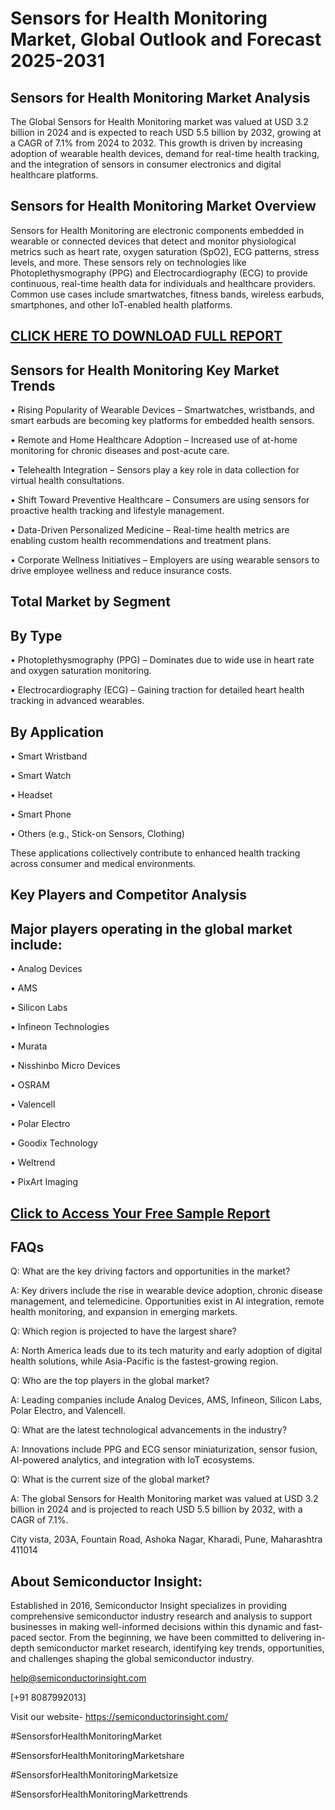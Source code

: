 Sensors for Health Monitoring Market, Global Outlook and Forecast 2025-2031
=
Sensors for Health Monitoring Market Analysis
-
The Global Sensors for Health Monitoring market was valued at USD 3.2 billion in 2024 and is expected to reach USD 5.5 billion by 2032, growing at a CAGR of 7.1% from 2024 to 2032. This growth is driven by increasing adoption of wearable health devices, demand for real-time health tracking, and the integration of sensors in consumer electronics and digital healthcare platforms.

Sensors for Health Monitoring Market Overview
-
Sensors for Health Monitoring are electronic components embedded in wearable or connected devices that detect and monitor physiological metrics such as heart rate, oxygen saturation (SpO2), ECG patterns, stress levels, and more. These sensors rely on technologies like Photoplethysmography (PPG) and Electrocardiography (ECG) to provide continuous, real-time health data for individuals and healthcare providers. Common use cases include smartwatches, fitness bands, wireless earbuds, smartphones, and other IoT-enabled health platforms.

[CLICK HERE TO DOWNLOAD FULL REPORT](https://semiconductorinsight.com/report/sensors-for-health-monitoring-market/)
-
Sensors for Health Monitoring Key Market Trends
-
•	Rising Popularity of Wearable Devices – Smartwatches, wristbands, and smart earbuds are becoming key platforms for embedded health sensors.

•	Remote and Home Healthcare Adoption – Increased use of at-home monitoring for chronic diseases and post-acute care.

•	Telehealth Integration – Sensors play a key role in data collection for virtual health consultations.

•	Shift Toward Preventive Healthcare – Consumers are using sensors for proactive health tracking and lifestyle management.

•	Data-Driven Personalized Medicine – Real-time health metrics are enabling custom health recommendations and treatment plans.

•	Corporate Wellness Initiatives – Employers are using wearable sensors to drive employee wellness and reduce insurance costs.

Total Market by Segment
-
By Type
-
•	Photoplethysmography (PPG) – Dominates due to wide use in heart rate and oxygen saturation monitoring.

•	Electrocardiography (ECG) – Gaining traction for detailed heart health tracking in advanced wearables.

By Application
-
•	Smart Wristband

•	Smart Watch

•	Headset

•	Smart Phone

•	Others (e.g., Stick-on Sensors, Clothing)

These applications collectively contribute to enhanced health tracking across consumer and medical environments.

Key Players and Competitor Analysis
-
Major players operating in the global market include:
-
•	Analog Devices

•	AMS

•	Silicon Labs

•	Infineon Technologies

•	Murata

•	Nisshinbo Micro Devices

•	OSRAM

•	Valencell

•	Polar Electro

•	Goodix Technology

•	Weltrend

•	PixArt Imaging

[Click to Access Your Free Sample Report](https://semiconductorinsight.com/report/sensors-for-health-monitoring-market/)
-
FAQs
-
Q: What are the key driving factors and opportunities in the market?

A: Key drivers include the rise in wearable device adoption, chronic disease management, and telemedicine. Opportunities exist in AI integration, remote health monitoring, and expansion in emerging markets.

Q: Which region is projected to have the largest share?

A: North America leads due to its tech maturity and early adoption of digital health solutions, while Asia-Pacific is the fastest-growing region.

Q: Who are the top players in the global market?

A: Leading companies include Analog Devices, AMS, Infineon, Silicon Labs, Polar Electro, and Valencell.

Q: What are the latest technological advancements in the industry?

A: Innovations include PPG and ECG sensor miniaturization, sensor fusion, AI-powered analytics, and integration with IoT ecosystems.

Q: What is the current size of the global market?

A: The global Sensors for Health Monitoring market was valued at USD 3.2 billion in 2024 and is projected to reach USD 5.5 billion by 2032, with a CAGR of 7.1%.

City vista, 203A, Fountain Road, Ashoka Nagar, Kharadi, Pune, Maharashtra 411014

About Semiconductor Insight:
-
Established in 2016, Semiconductor Insight specializes in providing comprehensive semiconductor industry research and analysis to support businesses in making well-informed decisions within this dynamic and fast-paced sector. From the beginning, we have been committed to delivering in-depth semiconductor market research, identifying key trends, opportunities, and challenges shaping the global semiconductor industry.

help@semiconductorinsight.com 

[+91 8087992013] 

Visit our website- https://semiconductorinsight.com/ 

#SensorsforHealthMonitoringMarket

#SensorsforHealthMonitoringMarketshare

#SensorsforHealthMonitoringMarketsize

#SensorsforHealthMonitoringMarkettrends



